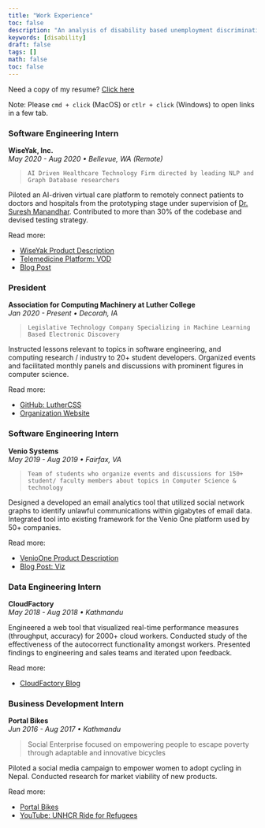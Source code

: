 ```yaml
---
title: "Work Experience"
toc: false
description: "An analysis of disability based unemployment discrimination in the US economic policy"
keywords: [disability]
draft: false
tags: []
math: false
toc: false
---
```


Need a copy of my resume? [Click here](https://swopnilnep.com/resume/SwopnilShrestha-Resume.pdf)

Note: Please `cmd + click` (MacOS) or `ctlr + click` (Windows) to open links in a few tab.

### Software Engineering Intern
**WiseYak, Inc.**
<br>*May 2020 - Aug 2020 • Bellevue, WA (Remote)*

> `AI Driven Healthcare Technology Firm directed by leading NLP and Graph Database researchers`

Piloted an AI-driven virtual care platform to remotely connect patients to doctors and hospitals from the prototyping stage under supervision of [Dr. Suresh Manandhar](https://pure.york.ac.uk/portal/en/researchers/suresh-manandhar(8203db62-862a-47f3-9507-71cba0d699a0).html). Contributed to more than 30% of the codebase and devised testing strategy.

Read more:
* [WiseYak Product Description](https://wiseyak.com/telemedicine/)
* [Telemedicine Platform: VOD](https://vod.wiseyak.com/login/?next=/)
* [Blog Post]()

### President
**Association for Computing Machinery at Luther College**
<br>*Jan 2020 - Present • Decorah, IA*

> `Legislative Technology Company Specializing in Machine Learning Based Electronic Discovery`

Instructed lessons relevant to topics in software engineering, and computing research / industry to 20+ student developers. Organized events and facilitated monthly panels and discussions with prominent figures in computer science.

Read more:
* [GitHub: LutherCSS](https://github.com/luthercss)
* [Organization Website](https://luthercss.github.io/)

### Software Engineering Intern
**Venio Systems**
<br>*May 2019 - Aug 2019 • Fairfax, VA*

> `Team of students who organize events and discussions for 150+ student/ faculty members about topics in Computer Science & technology`

Designed a developed an email analytics tool that utilized social network graphs to identify unlawful communications within gigabytes of email data. Integrated tool into existing framework for the Venio One platform used by 50+ companies.

Read more:
* [VenioOne Product Description](https://www.veniosystems.com/ediscovery-software-venio-one-legal-discovery/)
* [Blog Post: Viz]()

### Data Engineering Intern
**CloudFactory**
<br>*May 2018 - Aug 2018 • Kathmandu*

Engineered a web tool that visualized real-time performance measures (throughput, accuracy) for 2000+ cloud workers. Conducted study of the effectiveness of the autocorrect functionality amongst workers. Presented findings to engineering and sales teams and iterated upon feedback.

Read more:
* [CloudFactory Blog](https://blog.cloudfactory.com/)

### Business Development Intern
**Portal Bikes**
<br>*Jun 2016 - Aug 2017 • Kathmandu*

> Social Enterprise focused on empowering people to escape poverty through adaptable and innovative bicycles

Piloted a social media campaign to empower women to adopt cycling in Nepal. Conducted research for market viability of new products.

Read more:
* [Portal Bikes](http://www.portalbikes.org/)
* [YouTube: UNHCR Ride for Refugees](https://www.youtube.com/watch?v=LAuvgSVJeHg)

